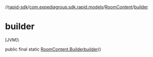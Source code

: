 //[rapid-sdk](../../../index.md)/[com.expediagroup.sdk.rapid.models](../index.md)/[RoomContent](index.md)/[builder](builder.md)

# builder

[JVM]\

public final static [RoomContent.Builder](-builder/index.md)[builder](builder.md)()
